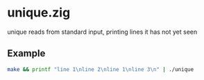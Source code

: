 # unique.zig

unique reads from standard input, printing lines it has not yet seen

## Example

```Bash
make && printf "line 1\nline 2\nline 1\nline 3\n" | ./unique
```
